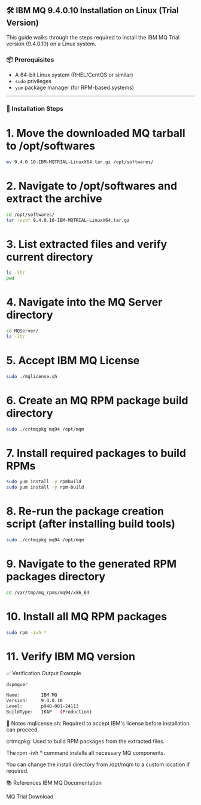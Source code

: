 ## 🛠️ IBM MQ 9.4.0.10 Installation on Linux (Trial Version)

This guide walks through the steps required to install the IBM MQ Trial version (9.4.0.10) on a Linux system.

### 📦 Prerequisites

- A 64-bit Linux system (RHEL/CentOS or similar)
- `sudo` privileges
- `yum` package manager (for RPM-based systems)

---

### 🚀 Installation Steps


# 1. Move the downloaded MQ tarball to /opt/softwares
```bash
mv 9.4.0.10-IBM-MQTRIAL-LinuxX64.tar.gz /opt/softwares/
```
# 2. Navigate to /opt/softwares and extract the archive
```bash
cd /opt/softwares/
tar -xzvf 9.4.0.10-IBM-MQTRIAL-LinuxX64.tar.gz
```
# 3. List extracted files and verify current directory
```bash
ls -ltr
pwd
```
# 4. Navigate into the MQ Server directory
```bash
cd MQServer/
ls -ltr
```
# 5. Accept IBM MQ License
```bash
sudo ./mqlicense.sh
```
# 6. Create an MQ RPM package build directory
```bash
sudo ./crtmqpkg mq94 /opt/mqm
```
# 7. Install required packages to build RPMs
```bash
sudo yum install -y rpmbuild
sudo yum install -y rpm-build
```
# 8. Re-run the package creation script (after installing build tools)
```bash
sudo ./crtmqpkg mq94 /opt/mqm
```
# 9. Navigate to the generated RPM packages directory
```bash
cd /var/tmp/mq_rpms/mq94/x86_64
```
# 10. Install all MQ RPM packages
```bash
sudo rpm -ivh *
```
# 11. Verify IBM MQ version
✅ Verification Output Example
```bash
dspmqver

Name:        IBM MQ
Version:     9.4.0.10
Level:       p940-001-24113
BuildType:   IKAP - (Production)
```
📌 Notes
mqlicense.sh: Required to accept IBM's license before installation can proceed.

crtmqpkg: Used to build RPM packages from the extracted files.

The rpm -ivh * command installs all necessary MQ components.

You can change the install directory from /opt/mqm to a custom location if required.

📚 References
IBM MQ Documentation

MQ Trial Download
